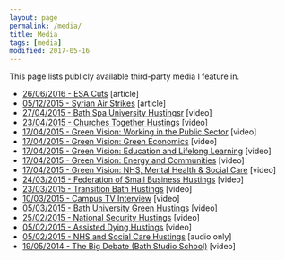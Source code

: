 ```yaml
---
layout: page
permalink: /media/
title: Media
tags: [media]
modified: 2017-05-16
---
```


This page lists publicly available third-party media I feature in.

<ul>
  <li><a href="http://www.bathecho.co.uk/opinions/letters/dominic-tristram-ben-howlett-votes-to-cut-vital-esa-payments-to-the-disabled-65885/">
  26/06/2016 - ESA Cuts</a> [article]</li>
  <li><a href="http://www.bathecho.co.uk/opinions/letters/dominic-tristram-syria-air-strikes-65067/">
  05/12/2015 - Syrian Air Strikes</a> [article]</li>
  <li><a href="https://www.youtube.com/watch?v=tHXsIe_LJYk">
  27/04/2015 - Bath Spa University Hustingsr</a> [video]</li>
  <li><a href="https://youtu.be/jgOXDeicmk4">
  23/04/2015 - Churches Together Hustings</a> [video]</li>
  <li><a href="https://youtu.be/OpqsccWIg-o">
  17/04/2015 - Green Vision: Working in the Public Sector</a> [video]</li>
  <li><a href="https://youtu.be/JrrjbG8uIvQ">
  17/04/2015 - Green Vision: Green Economics</a> [video]</li>
  <li><a href="https://youtu.be/0cZOGAi_whc">
  17/04/2015 - Green Vision: Education and Lifelong Learning</a> [video]</li>
  <li><a href="https://youtu.be/vGjeNovK664">
  17/04/2015 - Green Vision: Energy and Communities</a> [video]</li>
  <li><a href="https://youtu.be/mEHEpaBnNRw">
  17/04/2015 - Green Vision: NHS, Mental Health &amp; Social Care</a> [video]</li>
  <li><a href="https://youtu.be/Pn1RF_gxd4Q">
  24/03/2015 - Federation of Small Business Hustings</a> [video]</li>
  <li><a href="https://youtu.be/2b5pCDOUZGw">
  23/03/2015 - Transition Bath Hustings</a> [video]</li>
  <li><a href="https://youtu.be/3clDK_CTQNg">
  10/03/2015 - Campus TV Interview</a> [video]</li>
  <li><a href="https://youtu.be/U3kEPbh6aps">
  05/03/2015 - Bath University Green Hustings</a> [video]</li>
  <li><a href="https://youtu.be/sw2sEjL6ZXk">
  25/02/2015 - National Security Hustings</a> [video]</li>
  <li><a href="https://youtu.be/3iUoHTuMbn0">
  05/02/2015 - Assisted Dying Hustings</a> [video]</li>
  <li><a href="https://youtu.be/lmdrxqjYnUg">
  05/02/2015 - NHS and Social Care Hustings</a> [audio only]</li>
  <li><a href="https://youtu.be/zy-5MbpOHYE">
  19/05/2014 - The Big Debate (Bath Studio School)</a> [video]</li>
</ul>

